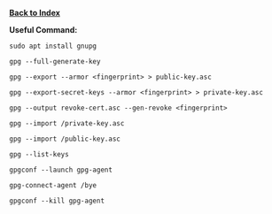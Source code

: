 **[Back to Index](../README.md)**

**Useful Command:**

```shell
sudo apt install gnupg
```

```shell
gpg --full-generate-key
```

```shell
gpg --export --armor <fingerprint> > public-key.asc
```

```shell
gpg --export-secret-keys --armor <fingerprint> > private-key.asc
```

```shell
gpg --output revoke-cert.asc --gen-revoke <fingerprint>
```

```shell
gpg --import /private-key.asc
```

```shell
gpg --import /public-key.asc
```

```shell
gpg --list-keys
```

```shell
gpgconf --launch gpg-agent
```

```shell
gpg-connect-agent /bye
```

```shell
gpgconf --kill gpg-agent
```
